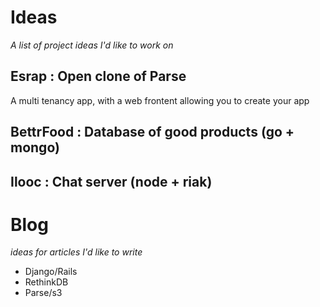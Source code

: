 # Ideas

_A list of project ideas I'd like to work on_

## Esrap : Open clone of Parse

A multi tenancy app, with a web frontent allowing you to create your app

## BettrFood : Database of good products (go + mongo)

## Ilooc : Chat server (node + riak)


# Blog

_ideas for articles I'd like to write_


- Django/Rails
- RethinkDB
- Parse/s3

